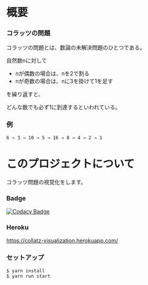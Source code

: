 # 概要

### コラッツの問題

コラッツの問題とは、数論の未解決問題のひとつである。

自然数nに対して

- nが偶数の場合は、nを2で割る
- nが奇数の場合は、nに3を掛けて1を足す

を繰り返すと、

どんな数でも必ず1に到達するといわれている。


### 例

```
6 → 3 → 10 → 5 → 16 → 8 → 4 → 2 → 1
```

# このプロジェクトについて

コラッツ問題の視覚化をします。

### Badge

[![Codacy Badge](https://app.codacy.com/project/badge/Grade/2593df58cd2a4c269c4be753b93307cd)](https://www.codacy.com/gh/ishi720/collatz_visualization/dashboard?utm_source=github.com&amp;utm_medium=referral&amp;utm_content=ishi720/collatz_visualization&amp;utm_campaign=Badge_Grade)

### Heroku

https://collatz-visualization.herokuapp.com/

### セットアップ

```bash
$ yarn install
$ yarn run start
```
